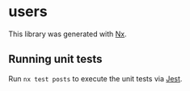 # users

This library was generated with [Nx](https://nx.dev).

## Running unit tests

Run `nx test posts` to execute the unit tests via [Jest](https://jestjs.io).
